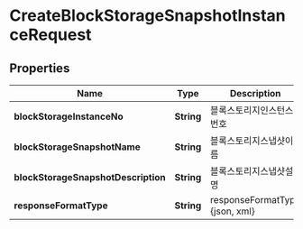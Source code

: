 
# CreateBlockStorageSnapshotInstanceRequest

## Properties
Name | Type | Description | Notes
------------ | ------------- | ------------- | -------------
**blockStorageInstanceNo** | **String** | 블록스토리지인스턴스번호 | 
**blockStorageSnapshotName** | **String** | 블록스토리지스냅샷이름 |  [optional]
**blockStorageSnapshotDescription** | **String** | 블록스토리지스냅샷설명 |  [optional]
**responseFormatType** | **String** | responseFormatType {json, xml} |  [optional]



